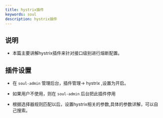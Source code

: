 ```yaml
---
title: hystrix插件
keywords: soul
description: hystrix插件
---
```


## 说明

* 本篇主要讲解hystrix插件来针对接口级别进行熔断配置。


## 插件设置

* 在 `soul-admin` 管理后台，插件管理-> hystrix ,设置为开启。

* 如果用户不使用，则在 `soul-admin` 后台把此插件停用

* 根据选择器规则匹配以后，设置hystrix相关的参数,具体的参数详解，可以自己搜索。
